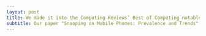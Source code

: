 ```yaml
---
layout: post
title: We made it into the Computing Reviews’ Best of Computing notable articles list
subtitle: Our paper "Snooping on Mobile Phones: Prevalence and Trends", published at SOUPS 2016, was selected to the Computing Reviews 21st Best of Computing list. The Notable Books and Articles list consists of item nominations from our reviewers, CR category editors, the editors in chief of journals we cover, and others in the computing community. Feel free to check out the complete list (http://www.computingreviews.com/recommend/bestof/notableitems.cfm?bestYear=2016). 
---
```

